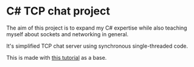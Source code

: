 # C# TCP chat project

The aim of this project is to expand my C# expertise while also teaching myself about sockets and networking in general. 

It's simplified TCP chat server using synchronous single-threaded code.

This is made with [this tutorial](https://16bpp.net/tutorials/csharp-networking/03a/) as a base. 
 
